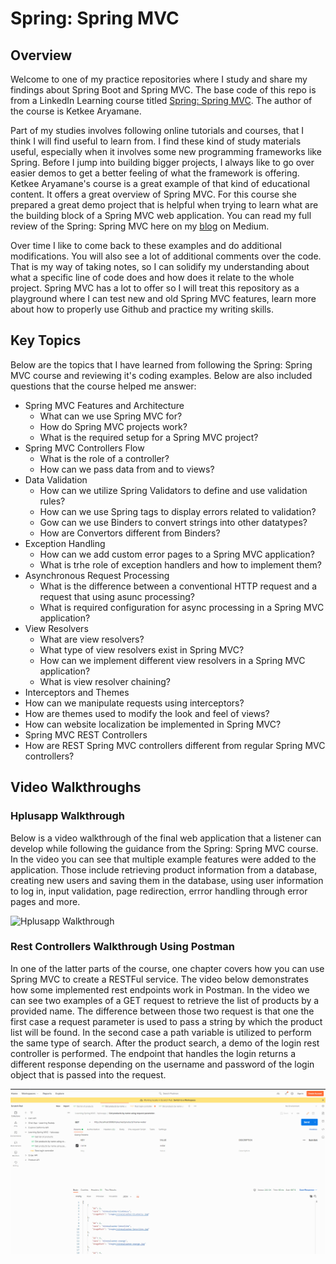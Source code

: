 # Spring: Spring MVC

## Overview

Welcome to one of my practice repositories where I study and share my findings about Spring Boot and Spring MVC. The base code of this repo is from a LinkedIn Learning course titled [Spring: Spring MVC](https://www.linkedin.com/learning/spring-spring-mvc-2/spring-mvc-for-robust-applications?contextUrn=urn%3Ali%3AlyndaLearningPath%3A5b101b04498e06fb6e2d8785&resume=false&u=78163626). The author of the course is Ketkee Aryamane. 

Part of my studies involves following online tutorials and courses, that I think I will find useful to learn from. 
I find these kind of study materials useful, especially when it involves some new programming frameworks like Spring. 
Before I jump into building bigger projects, I always like to go over easier demos to get a better feeling of what the framework is offering. 
Ketkee Aryamane's course is a great example of that kind of educational content. It offers a great overview of Spring MVC. For this course she prepared a great demo project that is helpful when trying to learn what are the building block of a Spring MVC web application. 
You can read my full review of the Spring: Spring MVC here on my [blog](https://medium.com/@gregoryszy/introduction-3d69f1278f84) on Medium. 

Over time I like to come back to these examples and do additional modifications. You will also see a lot of additional comments over the code. That is my way of taking notes, so I can solidify my understanding about what a specific line of code does and how does it relate to the whole project. Spring MVC has a lot to offer so I will treat this repository  as a playground where I can test new and old Spring MVC features, learn more about how to properly use Github and practice my writing skills. 

## Key Topics

Below are the topics that I have learned from following the Spring: Spring MVC course and reviewing it's coding examples. Below are also included questions that the course helped me answer:

* Spring MVC Features and Architecture
  * What can we use Spring MVC for?
  * How do Spring MVC projects work?
  * What is the required setup for a Spring MVC project? 
* Spring MVC Controllers Flow
  * What is the role of a controller?
  * How can we pass data from and to views? 
* Data Validation
  * How can we utilize Spring Validators to define and use validation rules?
  * How can we use Spring tags to display errors related to validation? 
  * Gow can we use Binders to convert strings into other datatypes? 
  * How are Convertors different from Binders? 
* Exception Handling
  * How can we add custom error pages to a Spring MVC application?
  * What is trhe role of exception handlers and how to implement them? 
* Asynchronous Request Processing
  * What is the difference between a conventional HTTP request and a request that using asunc processing? 
  * What is required configuration for async processing in a Spring MVC application?
* View Resolvers
  * What are view resolvers?
  * What type of view resolvers exist in Spring MVC?
  * How can we implement different view resolvers in a Spring MVC application?
  * What is view resolver chaining? 
* Interceptors and Themes
 * How can we manipulate requests using interceptors? 
 * How are themes used to modify the look and feel of views?
 * How can website localization be implemented in Spring MVC? 
* Spring MVC REST Controllers
 * How are REST Spring MVC controllers different from regular Spring MVC controllers? 

## Video Walkthroughs

### Hplusapp Walkthrough

Below is a video walkthrough of the final web application that a listener can develop while following the guidance from the Spring: Spring MVC course. In the video you can see that multiple example features were added to the application. Those include retrieving product information from a database, creating new users and saving them in the database, using user information to log in, input validation, page redirection, errror handling through error pages and more.  

<img src='gifs/springMVCwalkthrough.gif' title='Hplusapp Walkthrough' width='' alt='Hplusapp Walkthrough' />
 
### Rest Controllers Walkthrough Using Postman

In one of the latter parts of the course, one chapter covers how you can use Spring MVC to create a RESTFul service.
The video below demonstrates how some implemented rest endpoints work in Postman. In the video we can see two examples of a GET request to retrieve the list of products by a provided name.
The difference between those two request is that one the first case a request parameter is used to pass a string by which the product list will be found.
In the second case a path variable is utilized to perform the same type of search. After the product search, a demo of the login rest controller is performed.
The endpoint that handles the login returns a different response depending on the username and password of the login object that is passed into the request. 

<img src='gifs/hplusappRestControllers.gif' title='Hplusapp REST Controllers Walkthrough' width='' alt='Hplusapp REST Controllers Walkthrough' />